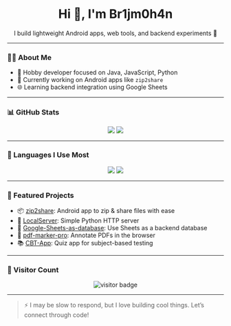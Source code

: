 <h1 align="center">Hi 👋, I'm Br1jm0h4n</h1>
<p align="center">I build lightweight Android apps, web tools, and backend experiments 🚀</p>

---

### 🧑‍💻 About Me
- 🔧 Hobby developer focused on Java, JavaScript, Python
- 📱 Currently working on Android apps like `zip2share`
- 🌐 Learning backend integration using Google Sheets

---

### 📊 GitHub Stats

<p align="center">
  <img src="https://raw.githubusercontent.com/BR1JM0H4N/github-stats/master/generated/overview.svg#gh-dark-mode-only" />
  <img src="https://raw.githubusercontent.com/BR1JM0H4N/github-stats/master/generated/overview.svg#gh-light-mode-only" />
</p>

---

### 🧠 Languages I Use Most

<p align="center">
  <img src="https://raw.githubusercontent.com/BR1JM0H4N/github-stats/master/generated/languages.svg#gh-dark-mode-only" />
  <img src="https://raw.githubusercontent.com/BR1JM0H4N/github-stats/master/generated/languages.svg#gh-light-mode-only" />
</p>

---

### 🚀 Featured Projects

- 📦 [zip2share](https://github.com/BR1JM0H4N/zip2share): Android app to zip & share files with ease
- 🧪 [LocalServer](https://github.com/BR1JM0H4N/LocalServer): Simple Python HTTP server
- 📄 [Google-Sheets-as-database](https://github.com/BR1JM0H4N/Google-Sheets-as-database): Use Sheets as a backend database
- 📑 [pdf-marker-pro](https://github.com/BR1JM0H4N/pdf-marker-pro): Annotate PDFs in the browser
- 📚 [CBT-App](https://github.com/BR1JM0H4N/CBT-App): Quiz app for subject-based testing

---

### 👀 Visitor Count

<p align="center">
  <img src="https://komarev.com/ghpvc/?username=BR1JM0H4N&style=flat-square&color=blue" alt="visitor badge"/>
</p>

---

> ⚡️ I may be slow to respond, but I love building cool things. Let’s connect through code!
